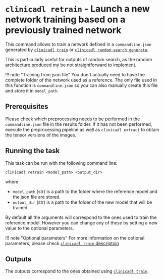 # `clinicadl retrain` - Launch a new network training based on a previously trained network

This command allows to train a network defined in a `commandline.json` generated by 
[`clinicadl train`](./Train/Introduction.md) or 
[`clinicadl random-search generate`](RandomSearch.md#clinicadl-random-search-generate--train-random-models-sampled-from-a-defined-hyperparameter-space).

This is particularly useful for outputs of random search, as the random architecture
produced my be not straightforward to implement.

!!! note "Training from json file"
    You don't actually need to have the complete folder of the network used as a reference.
    The only file used in this function is `commandline.json` so you can also manually create this file
    and store it in `model_path`.

## Prerequisites

Please check which preprocessing needs to
be performed in the `commandline.json` file in the results folder. If it has
not been performed, execute the preprocessing pipeline as well as `clinicadl
extract` to obtain the tensor versions of the images.

## Running the task
This task can be run with the following command line:
```Text
clinicadl retrain <model_path> <output_dir>

```
where 
- `model_path` (str) is a path to the folder where the reference model and the json file 
are stored.
- `output_dir` (str) is a path to the folder of the new model that will be trained.

By default all the arguments will correspond to the ones used to train the reference model.
However you can change any of these by setting a new value to the optional parameters.

!!! note "Optional parameters"
    For more information on the optional parameters, please check [`clinicadl train` 
    description](./Train/Introduction.md#running-the-task)

## Outputs

The outputs correspond to the ones obtained using [`clinicadl train`](./Train/Introduction.md#outputs).
